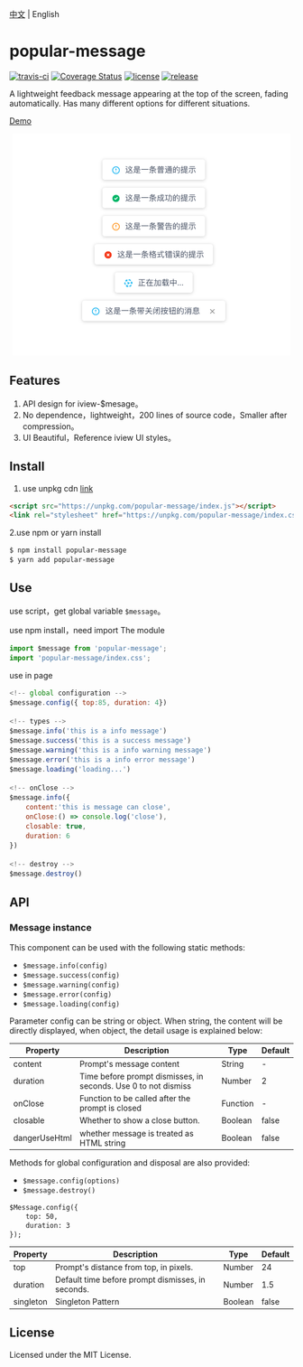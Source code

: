 
[中文](https://github.com/nihaojob/popular-message/blob/main/README-zh.md) | English
# popular-message

[![travis-ci](https://api.travis-ci.com/nihaojob/popular-message.svg?branch=main)](https://travis-ci.com/github/nihaojob/popular-message)
[![Coverage Status](https://coveralls.io/repos/github/nihaojob/popular-message/badge.svg)](https://coveralls.io/github/nihaojob/popular-message)
[![license](https://img.shields.io/github/license/nihaojob/popular-message)](https://github.com/nihaojob/popular-message/blob/main/LICENSE)
[![release](https://img.shields.io/github/release/nihaojob/popular-message)](https://github.com/nihaojob/popular-message/releases)




A lightweight feedback message appearing at the top of the screen, fading automatically. Has many different options for different situations.

[Demo](https://nihaojob.github.io/popular-message)
<p align="center"><img width="492" src="./examples.png" /></p>


## Features

1. API design for iview-$mesage。
2. No dependence，lightweight，200 lines of source code，Smaller after compression。
3. UI Beautiful，Reference iview UI styles。

## Install
1. use unpkg cdn [link](https://unpkg.com/browse/popular-message@1.0.0/index.js)

```HTML
<script src="https://unpkg.com/popular-message/index.js"></script>
<link rel="stylesheet" href="https://unpkg.com/popular-message/index.css">
```
2.use npm or yarn install
```bash
$ npm install popular-message
$ yarn add popular-message
```
## Use
use script，get global variable `$message`。

use npm install，need import The module
```js
import $message from 'popular-message';
import 'popular-message/index.css';
```

use in page
```js
<!-- global configuration -->
$message.config({ top:85, duration: 4})

<!-- types -->
$message.info('this is a info message')
$message.success('this is a success message')
$message.warning('this is a info warning message')
$message.error('this is a info error message')
$message.loading('loading...')

<!-- onClose -->
$message.info({
    content:'this is message can close',
    onClose:() => console.log('close'),
    closable: true,
    duration: 6
})

<!-- destroy -->
$message.destroy()
```

## API
### Message instance
This component can be used with the following static methods:
- `$message.info(config)`
- `$message.success(config)`
- `$message.warning(config)`
- `$message.error(config)`
- `$message.loading(config)`

Parameter config can be string or object. When string, the content will be directly displayed, when object, the detail usage is explained below:

|  Property | Description  | Type|  Default|
|---    |---   |--- | ---   |
|  content |  Prompt's message content	 |String | -|
|  duration |  Time before prompt dismisses, in seconds. Use 0 to not dismiss	 |Number | 2|
|  onClose |  Function to be called after the prompt is closed		 |Function | -|
|  closable |  Whether to show a close button.		 |Boolean | false|
|  dangerUseHtml |  whether message is treated as HTML string	 |Boolean | false|

Methods for global configuration and disposal are also provided:
- `$message.config(options)`
- `$message.destroy()`

```JS
$Message.config({
    top: 50,
    duration: 3
});
```

|  Property | Description  | Type|  Default |
|---    |---   |--- | ---   |
|  top |  Prompt's distance from top, in pixels.	 |Number | 24|
|  duration |  Default time before prompt dismisses, in seconds.	 |Number | 1.5|
|  singleton |  Singleton Pattern	 |Boolean | false|

## License
Licensed under the MIT License.

